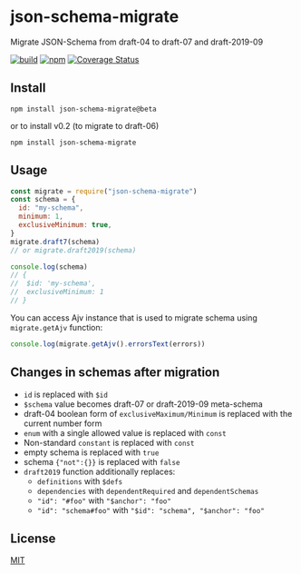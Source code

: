 # json-schema-migrate

Migrate JSON-Schema from draft-04 to draft-07 and draft-2019-09

[![build](https://github.com/ajv-validator/json-schema-migrate/workflows/build/badge.svg)](https://github.com/ajv-validator/json-schema-migrate/actions?query=workflow%3Abuild)
[![npm](https://img.shields.io/npm/v/json-schema-migrate)](https://www.npmjs.com/package/json-schema-migrate)
[![Coverage Status](https://coveralls.io/repos/github/ajv-validator/json-schema-migrate/badge.svg?branch=master)](https://coveralls.io/github/ajv-validator/json-schema-migrate?branch=master)

## Install

```
npm install json-schema-migrate@beta
```

or to install v0.2 (to migrate to draft-06)

```
npm install json-schema-migrate
```

## Usage

```javascript
const migrate = require("json-schema-migrate")
const schema = {
  id: "my-schema",
  minimum: 1,
  exclusiveMinimum: true,
}
migrate.draft7(schema)
// or migrate.draft2019(schema)

console.log(schema)
// {
//  $id: 'my-schema',
//  exclusiveMinimum: 1
// }
```

You can access Ajv instance that is used to migrate schema using `migrate.getAjv` function:

```javascript
console.log(migrate.getAjv().errorsText(errors))
```

## Changes in schemas after migration

- `id` is replaced with `$id`
- `$schema` value becomes draft-07 or draft-2019-09 meta-schema
- draft-04 boolean form of `exclusiveMaximum/Minimum` is replaced with the current number form
- `enum` with a single allowed value is replaced with `const`
- Non-standard `constant` is replaced with `const`
- empty schema is replaced with `true`
- schema `{"not":{}}` is replaced with `false`
- `draft2019` function additionally replaces:
  - `definitions` with `$defs`
  - `dependencies` with `dependentRequired` and `dependentSchemas`
  - `"id": "#foo"` with `"$anchor": "foo"`
  - `"id": "schema#foo"` with `"$id": "schema", "$anchor": "foo"`

## License

[MIT](https://github.com/epoberezkin/json-schema-migrate/blob/master/LICENSE)
